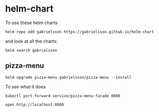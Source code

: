 # helm-chart

To use these helm charts

`helm repo add gabrielsson https://gabrielsson.github.io/helm-chart`

and look at all the charts: 

`helm search gabrielsson`


## pizza-menu

`helm upgrade pizza-menu gabrielsson/pizza-menu --install`

To see what it does

`kubectl port-forward service/pizza-menu-facade 8080`

`open http://localhost:8080`
